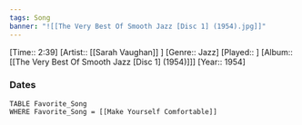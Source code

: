 ```yaml
---
tags: Song  
banner: "![[The Very Best Of Smooth Jazz [Disc 1] (1954).jpg]]"
---
```

[Time:: 2:39]
[Artist:: [[Sarah Vaughan]] ]
[Genre:: Jazz]
[Played:: ]
[Album:: [[The Very Best Of Smooth Jazz [Disc 1] (1954)]]]
[Year:: 1954]
### Dates
````dataview
TABLE Favorite_Song
WHERE Favorite_Song = [[Make Yourself Comfortable]]
````
